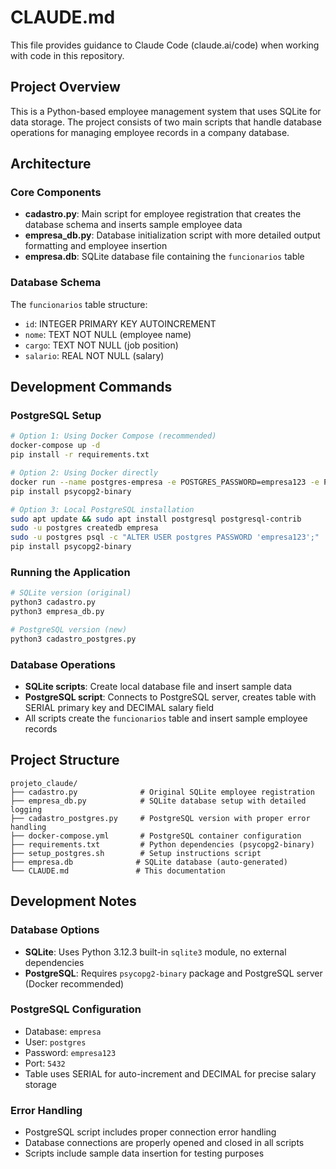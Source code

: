 # CLAUDE.md

This file provides guidance to Claude Code (claude.ai/code) when working with code in this repository.

## Project Overview

This is a Python-based employee management system that uses SQLite for data storage. The project consists of two main scripts that handle database operations for managing employee records in a company database.

## Architecture

### Core Components

- **cadastro.py**: Main script for employee registration that creates the database schema and inserts sample employee data
- **empresa_db.py**: Database initialization script with more detailed output formatting and employee insertion
- **empresa.db**: SQLite database file containing the `funcionarios` table

### Database Schema

The `funcionarios` table structure:
- `id`: INTEGER PRIMARY KEY AUTOINCREMENT
- `nome`: TEXT NOT NULL (employee name)
- `cargo`: TEXT NOT NULL (job position)
- `salario`: REAL NOT NULL (salary)

## Development Commands

### PostgreSQL Setup
```bash
# Option 1: Using Docker Compose (recommended)
docker-compose up -d
pip install -r requirements.txt

# Option 2: Using Docker directly
docker run --name postgres-empresa -e POSTGRES_PASSWORD=empresa123 -e POSTGRES_DB=empresa -p 5432:5432 -d postgres:15
pip install psycopg2-binary

# Option 3: Local PostgreSQL installation
sudo apt update && sudo apt install postgresql postgresql-contrib
sudo -u postgres createdb empresa
sudo -u postgres psql -c "ALTER USER postgres PASSWORD 'empresa123';"
pip install psycopg2-binary
```

### Running the Application
```bash
# SQLite version (original)
python3 cadastro.py
python3 empresa_db.py

# PostgreSQL version (new)
python3 cadastro_postgres.py
```

### Database Operations
- **SQLite scripts**: Create local database file and insert sample data
- **PostgreSQL script**: Connects to PostgreSQL server, creates table with SERIAL primary key and DECIMAL salary field
- All scripts create the `funcionarios` table and insert sample employee records

## Project Structure

```
projeto_claude/
├── cadastro.py              # Original SQLite employee registration
├── empresa_db.py            # SQLite database setup with detailed logging
├── cadastro_postgres.py     # PostgreSQL version with proper error handling
├── docker-compose.yml       # PostgreSQL container configuration
├── requirements.txt         # Python dependencies (psycopg2-binary)
├── setup_postgres.sh        # Setup instructions script
├── empresa.db              # SQLite database (auto-generated)
└── CLAUDE.md               # This documentation
```

## Development Notes

### Database Options
- **SQLite**: Uses Python 3.12.3 built-in `sqlite3` module, no external dependencies
- **PostgreSQL**: Requires `psycopg2-binary` package and PostgreSQL server (Docker recommended)

### PostgreSQL Configuration
- Database: `empresa`
- User: `postgres`
- Password: `empresa123`
- Port: `5432`
- Table uses SERIAL for auto-increment and DECIMAL for precise salary storage

### Error Handling
- PostgreSQL script includes proper connection error handling
- Database connections are properly opened and closed in all scripts
- Scripts include sample data insertion for testing purposes